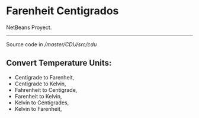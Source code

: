 # Farenheit Centigrados
NetBeans Proyect.

_______
Source code in _/master/CDU/src/cdu_

## Convert Temperature Units:


* Centigrade to Farenheit,
* Centigrade to Kelvin,
* Fahrenheit to Centigrade,
* Farenheit to Kelvin,
* Kelvin to Centigrades,
* Kelvin to Farenheit,
